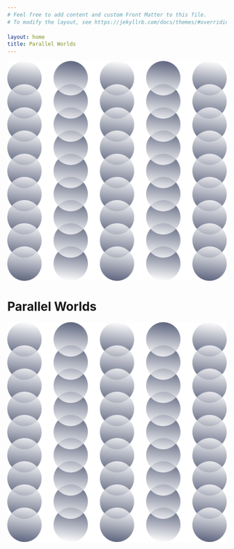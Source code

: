 ```yaml
---
# Feel free to add content and custom Front Matter to this file.
# To modify the layout, see https://jekyllrb.com/docs/themes/#overriding-theme-defaults

layout: home
title: Parallel Worlds
---
```


![](/assets/pw-02.svg)

<h1 class='home'>Parallel Worlds</h1>

![](/assets/pw-02.svg)
